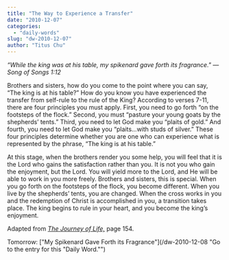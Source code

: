 ```yaml
---
title: "The Way to Experience a Transfer"
date: "2010-12-07"
categories: 
  - "daily-words"
slug: "dw-2010-12-07"
author: "Titus Chu"
---
```


_“While the king was at his table, my spikenard gave forth its fragrance." — Song of Songs 1:12_

Brothers and sisters, how do you come to the point where you can say, “The king is at his table?” How do you know you have experienced the transfer from self-rule to the rule of the King? According to verses 7-11, there are four principles you must apply. First, you need to go forth “on the footsteps of the flock.” Second, you must “pasture your young goats by the shepherds’ tents.” Third, you need to let God make you “plaits of gold.” And fourth, you need to let God make you “plaits…with studs of silver.” These four principles determine whether you are one who can experience what is represented by the phrase, “The king is at his table.”

At this stage, when the brothers render you some help, you will feel that it is the Lord who gains the satisfaction rather than you. It is not you who gain the enjoyment, but the Lord. You will yield more to the Lord, and He will be able to work in you more freely. Brothers and sisters, this is special. When you go forth on the footsteps of the flock, you become different. When you live by the shepherds’ tents, you are changed. When the cross works in you and the redemption of Christ is accomplished in you, a transition takes place. The king begins to rule in your heart, and you become the king’s enjoyment.

Adapted from _[The Journey of Life,](/book-journey "Go to the listing for this book.")_ page 154.

Tomorrow: ["My Spikenard Gave Forth its Fragrance"](/dw-2010-12-08 "Go to the entry for this "Daily Word."")
